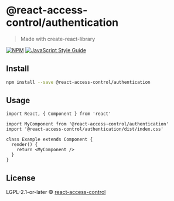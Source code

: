 # @react-access-control/authentication

> Made with create-react-library

[![NPM](https://img.shields.io/npm/v/@react-access-control/authentication.svg)](https://www.npmjs.com/package/@react-access-control/authentication) [![JavaScript Style Guide](https://img.shields.io/badge/code_style-standard-brightgreen.svg)](https://standardjs.com)

## Install

```bash
npm install --save @react-access-control/authentication
```

## Usage

```tsx
import React, { Component } from 'react'

import MyComponent from '@react-access-control/authentication'
import '@react-access-control/authentication/dist/index.css'

class Example extends Component {
  render() {
    return <MyComponent />
  }
}
```

## License

LGPL-2.1-or-later © [react-access-control](https://github.com/react-access-control)

